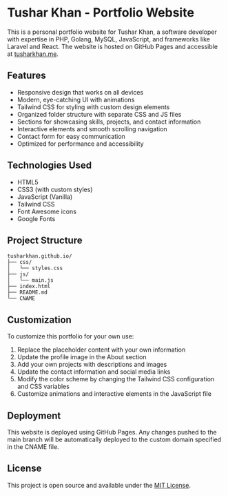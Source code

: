 # Tushar Khan - Portfolio Website

This is a personal portfolio website for Tushar Khan, a software developer with expertise in PHP, Golang, MySQL, JavaScript, and frameworks like Laravel and React. The website is hosted on GitHub Pages and accessible at [tusharkhan.me](https://tusharkhan.me).

## Features

- Responsive design that works on all devices
- Modern, eye-catching UI with animations
- Tailwind CSS for styling with custom design elements
- Organized folder structure with separate CSS and JS files
- Sections for showcasing skills, projects, and contact information
- Interactive elements and smooth scrolling navigation
- Contact form for easy communication
- Optimized for performance and accessibility

## Technologies Used

- HTML5
- CSS3 (with custom styles)
- JavaScript (Vanilla)
- Tailwind CSS
- Font Awesome icons
- Google Fonts

## Project Structure

```
tusharkhan.github.io/
├── css/
│   └── styles.css
├── js/
│   └── main.js
├── index.html
├── README.md
└── CNAME
```

## Customization

To customize this portfolio for your own use:

1. Replace the placeholder content with your own information
2. Update the profile image in the About section
3. Add your own projects with descriptions and images
4. Update the contact information and social media links
5. Modify the color scheme by changing the Tailwind CSS configuration and CSS variables
6. Customize animations and interactive elements in the JavaScript file

## Deployment

This website is deployed using GitHub Pages. Any changes pushed to the main branch will be automatically deployed to the custom domain specified in the CNAME file.

## License

This project is open source and available under the [MIT License](LICENSE).
